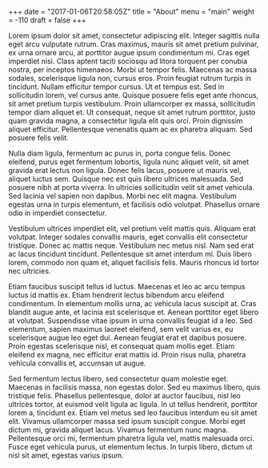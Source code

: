 +++
date = "2017-01-06T20:58:05Z"
title = "About"
menu = "main"
weight = -110
draft = false
+++

Lorem ipsum dolor sit amet, consectetur adipiscing elit. Integer sagittis nulla eget arcu vulputate rutrum. Cras maximus, mauris sit amet pretium pulvinar, ex urna ornare arcu, at porttitor augue ipsum condimentum mi. Cras eget imperdiet nisi. Class aptent taciti sociosqu ad litora torquent per conubia nostra, per inceptos himenaeos. Morbi ut tempor felis. Maecenas ac massa sodales, scelerisque ligula non, cursus eros. Proin feugiat rutrum turpis in tincidunt. Nullam efficitur tempor cursus. Ut et tempus est. Sed in sollicitudin lorem, vel cursus ante. Quisque posuere felis eget ante rhoncus, sit amet pretium turpis vestibulum. Proin ullamcorper ex massa, sollicitudin tempor diam aliquet et. Ut consequat, neque sit amet rutrum porttitor, justo quam gravida magna, a consectetur ligula elit quis orci. Proin dignissim aliquet efficitur. Pellentesque venenatis quam ac ex pharetra aliquam. Sed posuere felis velit.

Nulla diam ligula, fermentum ac purus in, porta congue felis. Donec eleifend, purus eget fermentum lobortis, ligula nunc aliquet velit, sit amet gravida erat lectus non ligula. Donec felis lacus, posuere ut mauris vel, aliquet luctus sem. Quisque nec est quis libero ultrices malesuada. Sed posuere nibh at porta viverra. In ultricies sollicitudin velit sit amet vehicula. Sed lacinia vel sapien non dapibus. Morbi nec elit magna. Vestibulum egestas urna in turpis elementum, et facilisis odio volutpat. Phasellus ornare odio in imperdiet consectetur.

Vestibulum ultrices imperdiet elit, vel pretium velit mattis quis. Aliquam erat volutpat. Integer sodales convallis mauris, eget convallis elit consectetur tristique. Donec ac mattis neque. Vestibulum nec metus nisl. Nam sed erat ac lacus tincidunt tincidunt. Pellentesque sit amet interdum mi. Duis libero lorem, commodo non quam et, aliquet facilisis felis. Mauris rhoncus id tortor nec ultricies.

Etiam faucibus suscipit tellus id luctus. Maecenas et leo ac arcu tempus luctus id mattis ex. Etiam hendrerit lectus bibendum arcu eleifend condimentum. In elementum mollis urna, ac vehicula lacus suscipit at. Cras blandit augue ante, et lacinia est scelerisque et. Aenean porttitor eget libero at volutpat. Suspendisse vitae ipsum in urna convallis feugiat id a leo. Sed elementum, sapien maximus laoreet eleifend, sem velit varius ex, eu scelerisque augue leo eget dui. Aenean feugiat erat et dapibus posuere. Proin egestas scelerisque nisl, et consequat quam mollis eget. Etiam eleifend ex magna, nec efficitur erat mattis id. Proin risus nulla, pharetra vehicula convallis et, accumsan ut augue.

Sed fermentum lectus libero, sed consectetur quam molestie eget. Maecenas in facilisis massa, non egestas dolor. Sed eu maximus libero, quis tristique felis. Phasellus pellentesque, dolor at auctor faucibus, nisl leo ultrices tortor, at euismod velit ligula ac ligula. In ut tellus hendrerit, porttitor lorem a, tincidunt ex. Etiam vel metus sed leo faucibus interdum eu sit amet elit. Vivamus ullamcorper massa sed ipsum suscipit congue. Morbi eget dictum mi, gravida aliquet lacus. Vivamus fermentum nunc magna. Pellentesque orci mi, fermentum pharetra ligula vel, mattis malesuada orci. Fusce eget vehicula purus, ut elementum lectus. In turpis libero, dictum ut nisl sit amet, egestas varius ipsum.
